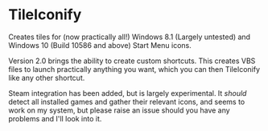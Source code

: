 # TileIconify
Creates tiles for (now practically all!) Windows 8.1 (Largely untested) and Windows 10 (Build 10586 and above) Start Menu icons.


Version 2.0 brings the ability to create custom shortcuts. This creates VBS files to launch practically anything you want, which you can then TileIconify like any other shortcut.

Steam integration has been added, but is largely experimental. It *should* detect all installed games and gather their relevant icons, and seems to work on my system, but please raise an issue should you have any problems and I'll look into it.
